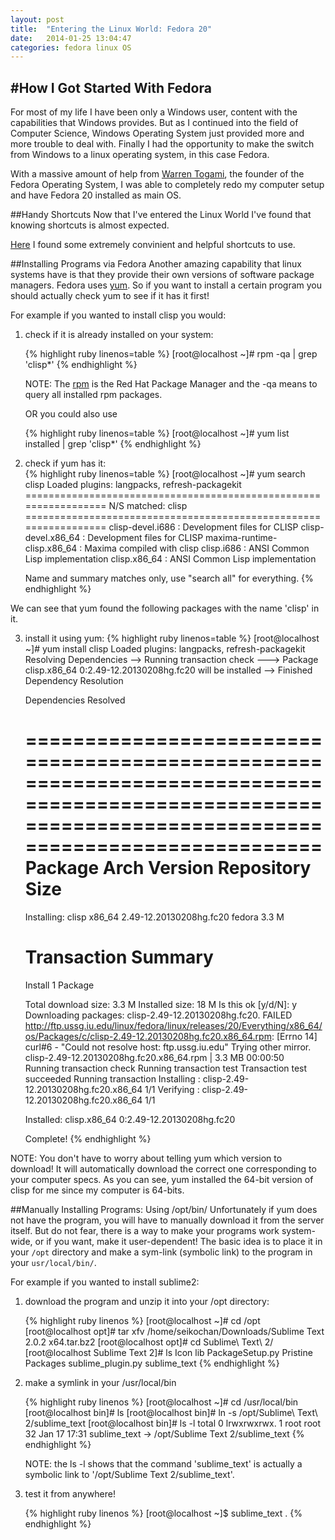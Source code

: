 ```yaml
---
layout: post
title:  "Entering the Linux World: Fedora 20"
date:   2014-01-25 13:04:47
categories: fedora linux OS
---
```


#How I Got Started With Fedora
-----------------------------
For most of my life I have been only a Windows user, content with the capabilities that Windows provides.  But as I continued into the field of Computer Science,  Windows Operating System just provided more and more trouble to deal with.  Finally I had the opportunity to make the switch from Windows to a linux operating system, in this case Fedora.

With a massive amount of help from [Warren Togami], the founder of the Fedora Operating System, I was able to completely redo my computer setup and have Fedora 20 installed as main OS.

##Handy Shortcuts
Now that I've entered the Linux World I've found that knowing shortcuts is almost expected.  

[Here] I found some extremely convinient and helpful shortcuts to use.

##Installing Programs via Fedora
Another amazing capability that linux systems have is that they provide their own versions of software package managers.  Fedora uses [yum].  So if you want to install a certain program you should actually check yum to see if it has it first!

For example if you wanted to install clisp you would:

1. check if it is already installed on your system: 

	{% highlight ruby linenos=table %}
    [root@localhost ~]# rpm -qa | grep 'clisp*'
    {% endhighlight %}
   
   NOTE: The [rpm] is the Red Hat Package Manager and the -qa means to query all installed rpm packages.

   OR you could also use

	{% highlight ruby linenos=table %}
    [root@localhost ~]# yum list installed | grep 'clisp*'
    {% endhighlight %}  


2. check if yum has it:  
	{% highlight ruby linenos=table %}
	[root@localhost ~]# yum search clisp
	Loaded plugins: langpacks, refresh-packagekit
	================================================================= N/S matched: clisp =================================================================
	clisp-devel.i686 : Development files for CLISP
	clisp-devel.x86_64 : Development files for CLISP
	maxima-runtime-clisp.x86_64 : Maxima compiled with clisp
	clisp.i686 : ANSI Common Lisp implementation
	clisp.x86_64 : ANSI Common Lisp implementation

  	Name and summary matches only, use "search all" for everything.
  	{% endhighlight %}

  We can see that yum found the following packages with the name 'clisp' in it.  

 3. install it using yum: 
 	{% highlight ruby linenos=table %} 
	[root@localhost ~]# yum install clisp
	Loaded plugins: langpacks, refresh-packagekit
	Resolving Dependencies
	--> Running transaction check
	---> Package clisp.x86_64 0:2.49-12.20130208hg.fc20 will be installed
	--> Finished Dependency Resolution

	Dependencies Resolved	

	======================================================================================================================================================
 	Package                       Arch                           Version                                            Repository                      Size
	======================================================================================================================================================
	Installing:
 	clisp                         x86_64                         2.49-12.20130208hg.fc20                            fedora                         3.3 M

	Transaction Summary
	======================================================================================================================================================
	Install  1 Package

	Total download size: 3.3 M
	Installed size: 18 M
	Is this ok [y/d/N]: y
	Downloading packages:
	clisp-2.49-12.20130208hg.fc20. FAILED                                          
	http://ftp.ussg.iu.edu/linux/fedora/linux/releases/20/Everything/x86_64/os/Packages/c/clisp-2.49-12.20130208hg.fc20.x86_64.rpm: [Errno 14] curl#6 - "Could not resolve host: ftp.ussg.iu.edu"
	Trying other mirror.
	clisp-2.49-12.20130208hg.fc20.x86_64.rpm                                                                                       | 3.3 MB  00:00:50     
	Running transaction check
	Running transaction test
	Transaction test succeeded
	Running transaction
	  Installing : clisp-2.49-12.20130208hg.fc20.x86_64                                                                                               1/1 
	  Verifying  : clisp-2.49-12.20130208hg.fc20.x86_64                                                                                               1/1 

	Installed:
 	 clisp.x86_64 0:2.49-12.20130208hg.fc20                                                                                                              

	Complete!
	{% endhighlight %}

   NOTE: You don't have to worry about telling yum which version to download!  It will automatically download the correct one corresponding to your computer specs.  As you can see, yum installed the 64-bit version of clisp for me since my computer is 64-bits. 
    

##Manually Installing Programs: Using /opt/bin/
Unfortunately if yum does not have the program, you will have to manually download it from the server itself.  But do not fear, there is a way to make your programs work system-wide, or if you want, make it user-dependent!  The basic idea is to place it in your `/opt` directory and make a sym-link (symbolic link) to the program in your `usr/local/bin/`.

For example if you wanted to install sublime2:

1. download the program and unzip it into your /opt directory:
	
	{% highlight ruby linenos %}
	[root@localhost ~]# cd /opt
	[root@localhost opt]# tar xfv /home/seikochan/Downloads/Sublime Text 2.0.2 x64.tar.bz2
	[root@localhost opt]# cd Sublime\ Text\ 2/
	[root@localhost Sublime Text 2]# ls
	Icon  lib  PackageSetup.py  Pristine Packages  sublime_plugin.py  sublime_text
	{% endhighlight %}

2. make a symlink in your /usr/local/bin

	{% highlight ruby linenos %}
	[root@localhost ~]# cd /usr/local/bin
	[root@localhost bin]# ls
	[root@localhost bin]# ln -s /opt/Sublime\ Text\ 2/sublime_text
	[root@localhost bin]# ls -l
	total 0
	lrwxrwxrwx. 1 root root 32 Jan 17 17:31 sublime_text -> /opt/Sublime Text 2/sublime_text
	{% endhighlight %}
	
   NOTE: the ls -l shows that the command 'sublime\_text' is actually a symbolic link to '/opt/Sublime Text 2/sublime\_text'.

3. test it from anywhere!

	{% highlight ruby linenos %}
	[root@localhost ~]$ sublime_text .
	{% endhighlight %}




[Warren Togami]: https://plus.google.com/111016575583263172224/about
[Here]:http://www.tomshardware.com/reviews/fedora-16-gnome-3-review,3155-10.html
[yum]:https://fedoraproject.org/wiki/Yum
[rpm]:http://www.thegeekstuff.com/2010/07/rpm-command-examples/



